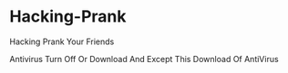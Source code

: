 # Hacking-Prank
Hacking Prank Your Friends

Antivirus Turn Off Or Download And Except This Download Of AntiVirus
